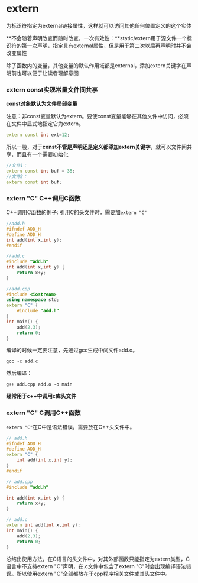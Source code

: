 # extern



为标识符指定为external链接属性，这样就可以访问其他任何位置定义的这个实体

**不会随着声明改变而随时改变，一次有效性：**static/extern用于源文件一个标识符的第一次声明，指定具有external属性，但是用于第二次以后再声明时并不会改变属性

除了函数内的变量，其他变量的默认作用域都是external，添加extern关键字在声明前也可以便于让读者理解意图

### extern const实现常量文件间共享

**const对象默认为文件局部变量**

注意：非const变量默认为extern。要使const变量能够在其他文件中访问，必须在文件中显式地指定它为extern。

```cpp
extern const int ext=12;
```

所以一般，对于**const不管是声明还是定义都添加extern关键字**，就可以文件间共享，而且有一个需要初始化

```cpp
//文件1：
extern const int buf = 35;
//文件2：
extern const int buf;
```

### extern "C" C++调用C函数

 C++调用C函数的例子: 引用C的头文件时，需要加`extern "C"`

```cpp
//add.h
#ifndef ADD_H
#define ADD_H
int add(int x,int y);
#endif

//add.c
#include "add.h"
int add(int x,int y) {
    return x+y;
}

//add.cpp
#include <iostream>
using namespace std;
extern "C" {
    #include "add.h"
}
int main() {
    add(2,3);
    return 0;
}
```

编译的时候一定要注意，先通过gcc生成中间文件add.o。

```text
gcc -c add.c 
```

然后编译：

```text
g++ add.cpp add.o -o main
```

**经常用于c++中调用c库头文件**

### **extern "C" C调用C++函数**

 `extern "C"`在C中是语法错误，需要放在C++头文件中。

```cpp
// add.h
#ifndef ADD_H
#define ADD_H
extern "C" {
    int add(int x,int y);
}
#endif

// add.cpp
#include "add.h"

int add(int x,int y) {
    return x+y;
}

// add.c
extern int add(int x,int y);
int main() {
    add(2,3);
    return 0;
}
```

总结出使用方法，在C语言的头文件中，对其外部函数只能指定为extern类型，C语言中不支持extern "C"声明，在.c文件中包含了extern "C"时会出现编译语法错误。所以使用extern "C"全部都放在于cpp程序相关文件或其头文件中。


